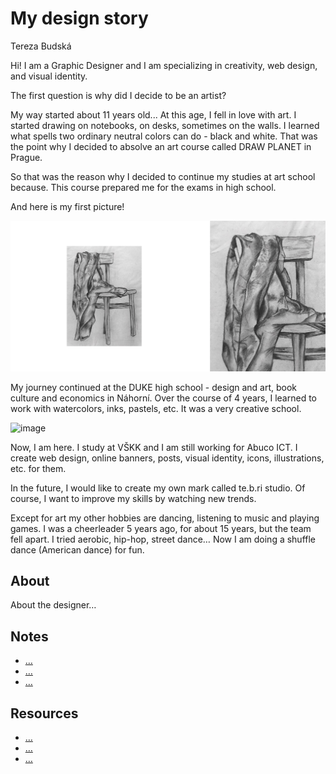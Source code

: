 #  My design story

Tereza Budská

Hi! I am a Graphic Designer and I am specializing in creativity, web design, and visual identity.

The first question is why did I decide to be an artist?

My way started about 11 years old... 
At this age, I fell in love with art. I started drawing on notebooks, on desks, sometimes on the walls. I learned what spells two ordinary neutral colors can do - black and white. That was the point why I decided to absolve an art course called DRAW PLANET in Prague.

So that was the reason why I decided to continue my studies at art school because. This course prepared me for the exams in high school.

And here is my first picture!

![image](chair.jpg)

My journey continued at the DUKE high school - design and art, book culture and economics in Náhorní. Over the course of 4 years, I learned to work with watercolors, inks, pastels, etc.
It was a very creative school.

![image](draw.jpg)



Now, I am here. I study at VŠKK and I am still working for Abuco ICT. I create web design, online banners, posts, visual identity, icons, illustrations, etc. for them.

In the future, I would like to create my own mark called te.b.ri studio. Of course, I want to improve my skills by watching new trends.

Except for art my other hobbies are dancing, listening to music and playing games. I was a cheerleader 5 years ago, for about 15 years, but the team fell apart. I tried aerobic, hip-hop, street dance… Now I am doing a shuffle dance (American dance) for fun.

<!--

Consider this structure as guidance only:

1. An introduction, give personal context, and make the reason for the title clear
   - Early inspiration and personal connection
2. Early education and inspiration, what you learned, and educate
    - How the past has influenced today, bring us up-to-date, who you are as design because of the past
3. Discuss where you are today and what you're doing
   -  Perhaps show us current inspiration, or examples of work that could benefit from your design philosophy, educate for change
4. Discuss your personal design philosophy in detail and share examples
    - Show work that supports your design story and person design philosophy, maybe work that inspires you today, and the work you're doing
5. A summary, what are the takeaways, what can the audience learn from your design story?
    - End the journey by reconnecting to where you started, the changes, the lessons learned and leave with a personal and positive message relating back to your title

-->

## About

<!-- Add revised short description about text -->

About the designer…

## Notes

<!-- Links to preparatory content: mind map, sketches, notes, etc. -->

- […](…)
- […](…)
- […](…)

## Resources

<!-- Links to resources mentioned above -->

- […](…)
- […](…)
- […](…)
